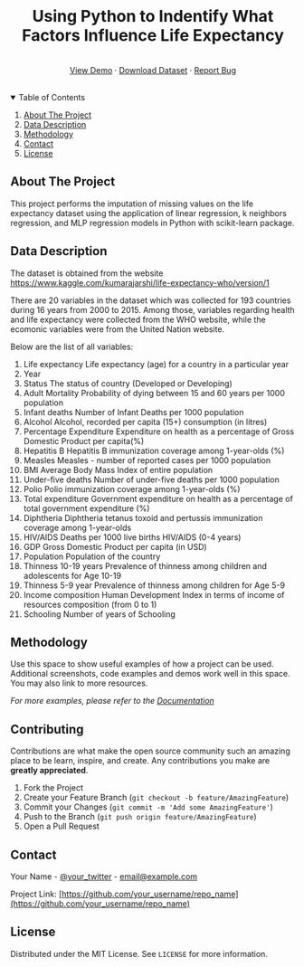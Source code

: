 
<!-- PROJECT LOGO -->
<br />

  <h1 align="center">Using Python to Indentify What Factors Influence Life Expectancy</h1>

<p align="center">
  <br /> 
    <a href="https://github.com/othneildrew/Best-README-Template">View Demo</a>
    ·
    <a href="https://github.com/othneildrew/Best-README-Template/issues">Download Dataset</a>
    ·
    <a href="https://github.com/mophan/Python-What-Factors-Influence-Life-Expectancy/issues">Report Bug</a>
<br />
<br />  
  </p>
</p>



<!-- TABLE OF CONTENTS -->
<details open="open">
  <summary>Table of Contents</summary>
  <ol>
    <li>
      <a href="#about-the-project">About The Project</a>
    </li>
    <li>
      <a href="#data-description">Data Description</a>
    </li>
    <li><a href="#methodology">Methodology</a></li>
    <li><a href="#contact">Contact</a></li>
    <li><a href="#license">License</a></li>
  </ol>
</details>



<!-- ABOUT THE PROJECT -->
## About The Project

This project performs the imputation of missing values on the life expectancy dataset using the application of linear regression, k neighbors regression, and MLP regression models in Python with scikit-learn package.   


<!-- DATA DESCRIPTION -->
## Data Description

The dataset is obtained from the website https://www.kaggle.com/kumarajarshi/life-expectancy-who/version/1


There are 20 variables in the dataset which was collected for 193 countries during 16 years from 2000 to 2015. Among those, variables regarding health and life expectancy were collected from the WHO website, while the ecomonic variables were from the United Nation website.

Below are the list of all variables:

1. Life expectancy           Life expectancy (age) for a country in a particular year
2. Year
3. Status                    The status of country (Developed or Developing) 
4. Adult Mortality           Probability of dying between 15 and 60 years per 1000 population
5. Infant deaths             Number of Infant Deaths per 1000 population
6. Alcohol                   Alcohol, recorded per capita (15+) consumption (in litres)
7. Percentage Expenditure    Expenditure on health as a percentage of Gross Domestic Product per capita(%)
8. Hepatitis B               Hepatitis B immunization coverage among 1-year-olds (%)
9. Measles                   Measles - number of reported cases per 1000 population
10. BMI                      Average Body Mass Index of entire population
11. Under-five deaths        Number of under-five deaths per 1000 population
12. Polio                    Polio immunization coverage among 1-year-olds (%)
13. Total expenditure        Government expenditure on health as a percentage of total government expenditure (%)
14. Diphtheria               Diphtheria tetanus toxoid and pertussis immunization coverage among 1-year-olds
15. HIV/AIDS                 Deaths per 1000 live births HIV/AIDS (0-4 years)
16. GDP                      Gross Domestic Product per capita (in USD)
17. Population               Population of the country
18. Thinness 10-19 years     Prevalence of thinness among children and adolescents for Age 10-19 
19. Thinness 5-9 year        Prevalence of thinness among children for Age 5-9
20. Income composition       Human Development Index in terms of income of resources composition (from 0 to 1)
21. Schooling                Number of years of Schooling


<!-- METHODOLOGY -->
## Methodology

Use this space to show useful examples of how a project can be used. Additional screenshots, code examples and demos work well in this space. You may also link to more resources.

_For more examples, please refer to the [Documentation](https://example.com)_





<!-- CONTRIBUTING -->
## Contributing

Contributions are what make the open source community such an amazing place to be learn, inspire, and create. Any contributions you make are **greatly appreciated**.

1. Fork the Project
2. Create your Feature Branch (`git checkout -b feature/AmazingFeature`)
3. Commit your Changes (`git commit -m 'Add some AmazingFeature'`)
4. Push to the Branch (`git push origin feature/AmazingFeature`)
5. Open a Pull Request


<!-- CONTACT -->
## Contact

Your Name - [@your_twitter](https://twitter.com/your_username) - email@example.com

Project Link: [https://github.com/your_username/repo_name](https://github.com/your_username/repo_name)



<!-- LICENSE -->
## License

Distributed under the MIT License. See `LICENSE` for more information.




<!-- MARKDOWN LINKS & IMAGES -->
<!-- https://www.markdownguide.org/basic-syntax/#reference-style-links -->
[contributors-shield]: https://img.shields.io/github/contributors/othneildrew/Best-README-Template.svg?style=for-the-badge
[contributors-url]: https://github.com/othneildrew/Best-README-Template/graphs/contributors
[forks-shield]: https://img.shields.io/github/forks/othneildrew/Best-README-Template.svg?style=for-the-badge
[forks-url]: https://github.com/othneildrew/Best-README-Template/network/members
[stars-shield]: https://img.shields.io/github/stars/othneildrew/Best-README-Template.svg?style=for-the-badge
[stars-url]: https://github.com/othneildrew/Best-README-Template/stargazers
[issues-shield]: https://img.shields.io/github/issues/othneildrew/Best-README-Template.svg?style=for-the-badge
[issues-url]: https://github.com/othneildrew/Best-README-Template/issues
[license-shield]: https://img.shields.io/github/license/othneildrew/Best-README-Template.svg?style=for-the-badge
[license-url]: https://github.com/othneildrew/Best-README-Template/blob/master/LICENSE.txt
[linkedin-shield]: https://img.shields.io/badge/-LinkedIn-black.svg?style=for-the-badge&logo=linkedin&colorB=555
[linkedin-url]: https://linkedin.com/in/othneildrew
[product-screenshot]: images/screenshot.png
